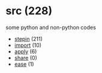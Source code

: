 # src (228)
some python and non-python codes

+ [stepin](stepin/README.md) (211)
+ [import](import/README.md) (10)
+ [apply](apply/README.md) (6)
+ [share](share/README.md) (0)
+ [ease](ease/README.md) (1)
